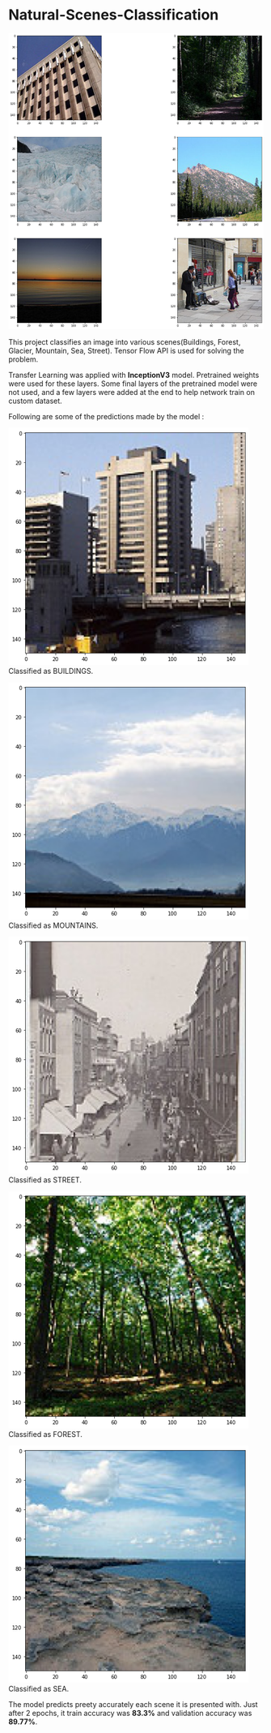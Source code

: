 # Natural-Scenes-Classification

![alt text](https://github.com/mohit138/Natural-Scenes-Classification/blob/master/images/train_2.png?raw=true)

This project classifies an image into various scenes(Buildings, Forest, Glacier, Mountain, Sea, Street). Tensor Flow API is used for solving the problem. 

Transfer Learning was applied with **InceptionV3** model. Pretrained weights were used for these layers. 
Some final layers of the pretrained model were not used, and a few layers were added at the end to help network train on custom dataset.


Following are some of the predictions made by the model : 

![alt text](https://github.com/mohit138/Natural-Scenes-Classification/blob/master/images/building_class.png?raw=true) 
Classified as BUILDINGS.

![alt text](https://github.com/mohit138/Natural-Scenes-Classification/blob/master/images/mountain_class.png?raw=true) 
Classified as MOUNTAINS.

![alt text](https://github.com/mohit138/Natural-Scenes-Classification/blob/master/images/street_class.png?raw=true) 
Classified as STREET.

![alt text](https://github.com/mohit138/Natural-Scenes-Classification/blob/master/images/forest_class.png?raw=true) 
Classified as FOREST.

![alt text](https://github.com/mohit138/Natural-Scenes-Classification/blob/master/images/sea_class.png?raw=true) 
Classified as SEA.

The model predicts preety accurately each scene it is presented with. Just after 2 epochs, it train accuracy was **83.3%** and validation accuracy was **89.77%**. 
